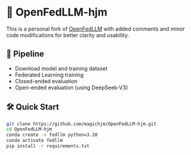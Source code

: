 # 🧠 OpenFedLLM-hjm

This is a personal fork of [OpenFedLLM](https://github.com/rui-ye/OpenFedLLM) with added comments and minor code modifications for better clarity and usability.

## 🚀 Pipeline

- Download model and training dataset
- Federated Learning training
- Closed-ended evaluation
- Open-ended evaluation (using DeepSeek-V3)

## 🛠️ Quick Start

```bash
git clone https://github.com/magichjm/OpenFedLLM-hjm.git
cd OpenFedLLM-hjm
conda create -n fedllm python=3.10
conda activate fedllm
pip install -r requirements.txt

